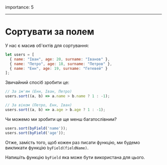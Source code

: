 importance: 5

---

# Сортувати за полем

У нас є масив об'єктів для сортування:

```js
let users = [
  { name: "Іван", age: 20, surname: "Іванов" },
  { name: "Петро", age: 18, surname: "Петров" },
  { name: "Енн", age: 19, surname: "Гетевей" }
];
```

Звичайний спосіб зробити це:

```js
// За ім'ям (Енн, Іван, Петро)
users.sort((a, b) => a.name > b.name ? 1 : -1);

// За віком (Петро, Енн, Іван)
users.sort((a, b) => a.age > b.age ? 1 : -1);
```

Чи можемо ми зробити це ще менш багатослівним?

```js
users.sort(byField('name'));
users.sort(byField('age'));
```

Отже, замість того, щоб кожен раз писати функцію, ми будемо викликати функцію `byField(fieldName)`.

Напишіть функцію `byField` яка може бути використана для цього.
